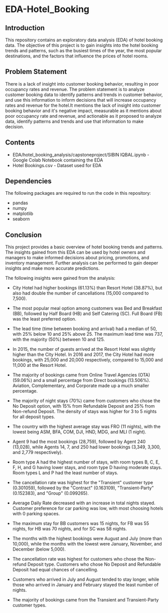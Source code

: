 # EDA-Hotel_Booking

## Introduction

This repository contains an exploratory data analysis (EDA) of hotel booking data. The objective of this project is to gain insights into the hotel booking trends and patterns, such as the busiest times of the year, the most popular destinations, and the factors that influence the prices of hotel rooms.

## Problem Statement

There is a lack of insight into customer booking behavior, resulting in poor occupancy rates and revenue. The problem statement is to analyze customer booking data to identify patterns and trends in customer behavior, and use this information to inform decisions that will increase occupancy rates and revenue for the hotel.It mentions the lack of insight into customer booking behavior and it's negative impact, measurable as it mentions about poor occupancy rate and revenue, and actionable as it proposed to analyze data, identify patterns and trends and use that information to make decision.

## Contents

- EDA/hotel_booking_analysis/capstoneproject/SIBIN IQBAL.ipynb - Google Colab Notebook containing the EDA
- Hotel Bookings.csv - Dataset used for EDA

## Dependencies

The following packages are required to run the code in this repository:

- pandas
- numpy
- matplotlib
- seaborn

## Conclusion

This project provides a basic overview of hotel booking trends and patterns. The insights gained from this EDA can be used by hotel owners and managers to make informed decisions about pricing, promotions, and inventory management. Further analysis can be performed to gain deeper insights and make more accurate predictions.

The following insights were gained from the analysis:

- City Hotel had higher bookings (61.13%) than Resort Hotel (38.87%), but also had double the number of cancellations (15,000 compared to 7,500).

- The most popular meal option among customers was Bed and Breakfast (BB), followed by Half Board (HB) and Self Catering (SC). Full Board (FB) was the least preferred option.

- The lead time (time between booking and arrival) had a median of 50, with 25% below 10 and 25% above 25. The maximum lead time was 737, with the majority (50%) between 10 and 125.

- In 2015, the number of guests arrived at the Resort Hotel was slightly higher than the City Hotel. In 2016 and 2017, the City Hotel had more bookings, with 25,000 and 20,000 respectively, compared to 15,000 and 11,000 at the Resort Hotel.

- The majority of bookings came from Online Travel Agencies (OTA) (59.06%) and a small percentage from Direct bookings (13.506%). Aviation, Complementary, and Corporate made up a much smaller percentage.

- The majority of night stays (70%) came from customers who chose the No Deposit option, with 15% from Refundable Deposit and 25% from Non-refund Deposit. The density of stays was higher for 3 to 5 nights for all deposit types.

- The country with the highest average stay was FRO (11 nights), with the lowest being ASM, BFA, COM, DJI, HND, MDG, and MLI (1 night).

- Agent 9 had the most bookings (28,759), followed by Agent 240 (13,028), while Agents 14, 7, and 250 had lower bookings (3,349, 3,300, and 2,779 respectively).

- Room type A had the highest number of stays, with room types B, C, E, F, H, and G having lower stays, and room type D having moderate stays. Room types L and P had the least number of stays.

- The cancellation rate was highest for the "Transient" customer type (0.301059), followed by the "Contract" (0.163109), "Transient-Party" (0.152383), and "Group" (0.099265).

- Average Daily Rate decreased with an increase in total nights stayed. Customer preference for car parking was low, with most choosing hotels with 0 parking spaces.

- The maximum stay for BB customers was 15 nights, for FB was 55 nights, for HB was 70 nights, and for SC was 58 nights.

- The months with the highest bookings were August and July (more than 10,000), while the months with the lowest were January, November, and December (below 5,000).

- The cancellation rate was highest for customers who chose the Non-refund Deposit type. Customers who chose No Deposit and Refundable Deposit had equal chances of cancelling.

- Customers who arrived in July and August tended to stay longer, while those who arrived in January and February stayed the least number of nights.

- The majority of bookings came from the Transient and Transient-Party customer types.


